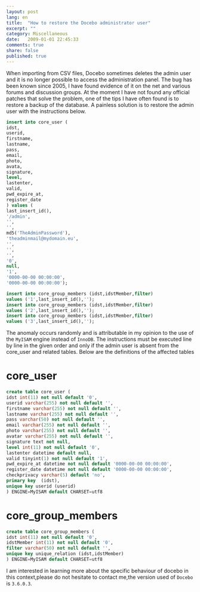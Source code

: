 ```yaml
---
layout: post
lang: en
title:  "How to restore the Docebo administrator user"
excerpt: ""
category: Miscellaneous
date:   2009-01-01 22:45:33
comments: true
share: false
published: true
---
```


When importing from CSV files, Docebo sometimes deletes the admin user and it is no longer possible to access the administration panel.
The bug has been known since 2005, I have found evidence of it on the net and various forums and discussion groups. 
At the moment I have not found any official patches that solve the problem, one of the tips I have often found is to restore a backup of the database. A painless solution is to restore the admin user with the instructions below.

```sql
insert into core_user (
idst,
userid,
firstname,
lastname,
pass,
email,
photo,
avata,
signature,
level,
lastenter,
valid,
pwd_expire_at,
register_date
) values (
last_insert_id(),
'/admin',
'',
'',
md5('TheAdminPassword'),
'theadminmail@mydomain.eu',
'',
'',
'',
'0',
null,
'1',
'0000-00-00 00:00:00',
'0000-00-00 00:00:00');

insert into core_group_members (idst,idstMember,filter) 
values ('1',last_insert_id(),'');
insert into core_group_members (idst,idstMember,filter) 
values ('2',last_insert_id(),'');
insert into core_group_members (idst,idstMember,filter) 
values ('3',last_insert_id(),'');
```

The anomaly occurs randomly and is attributable in my opinion to the use of the `MyISAM` engine instead of `InnoDB`.
The instructions must be executed line by line in the given order and only if the admin user is absent from the core_user and related tables.
Below are the definitions of the affected tables

# core_user

```sql
create table core_user (
idst int(11) not null default '0',
userid varchar(255) not null default '',
firstname varchar(255) not null default '',
lastname varchar(255) not null default '',
pass varchar(50) not null default '',
email varchar(255) not null default '',
photo varchar(255) not null default '',
avatar varchar(255) not null default '',
signature text not null,
level int(11) not null default '0',
lastenter datetime default null,
valid tinyint(1) not null default '1',
pwd_expire_at datetime not null default '0000-00-00 00:00:00',
register_date datetime not null default '0000-00-00 00:00:00',
checkprivacy varchar(5) default 'no',
primary key  (idst),
unique key userid (userid)
) ENGINE=MyISAM default CHARSET=utf8
```

#  core_group_members 

```sql
create table core_group_members (
idst int(11) not null default '0',
idstMember int(11) not null default '0',
filter varchar(50) not null default '',
unique key unique_relation (idst,idstMember)
) ENGINE=MyISAM default CHARSET=utf8
```

I am interested in learning more about the specific behaviour of docebo in this context,please do not hesitate to contact me,the version used of `Docebo` is `3.6.0.3`.

